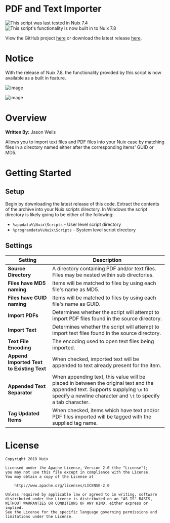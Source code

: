 PDF and Text Importer
=====================

![This script was last tested in Nuix 7.4](https://img.shields.io/badge/Script%20Tested%20in%20Nuix-7.4-green.svg)
![This script's functionality is now built in to Nuix 7.8](https://img.shields.io/badge/Functionality%20Built%20in%20to%20Nuix-7.8-green.svg)

View the GitHub project [here](https://github.com/Nuix/PDF-and-Text-Importer) or download the latest release [here](https://github.com/Nuix/PDF-and-Text-Importer/releases).

# Notice

With the release of Nuix 7.8, the functionality provided by this script is now available as a built in feature.

![image](https://user-images.githubusercontent.com/11775738/52073681-ee6e9200-253c-11e9-896b-ad0dac18b99c.png)

![image](https://user-images.githubusercontent.com/11775738/52073696-fdeddb00-253c-11e9-890f-2d21d3d723e3.png)

# Overview

**Written By:** Jason Wells

Allows you to import text files and PDF files into your Nuix case by matching files in a directory named either after the corresponding items' GUID or MD5.

# Getting Started

## Setup

Begin by downloading the latest release of this code.  Extract the contents of the archive into your Nuix scripts directory.  In Windows the script directory is likely going to be either of the following:

- `%appdata%\Nuix\Scripts` - User level script directory
- `%programdata%\Nuix\Scripts` - System level script directory

## Settings

| Setting                                   | Description                                                                                               |
| ----------------------------------------- | --------------------------------------------------------------------------------------------------------- |
| **Source Directory**                      | A directory containing PDF and/or text files.  Files may be nested within sub directories.                |
| **Files have MD5 naming**                 | Items will be matched to files by using each file's name as MD5.                                          |
| **Files have GUID naming**                | Items will be matched to files by using each file's name as GUID.                                         |
| **Import PDFs**                           | Determines whether the script will attempt to import PDF files found in the source directory.             |
| **Import Text**                           | Determines whether the script will attempt to import text files found in the source directory.            |
| **Text File Encoding**                    | The encoding used to open text files being imported.                                                      |
| **Append Imported Text to Existing Text** | When checked, imported text will be appended to text already present for the item.                        |
| **Appended Text Separator**               | When appending text, this value will be placed in between the original text and the appended text.  Supports supplying `\n` to specify a newline character and `\t` to specify a tab character. |
| **Tag Updated Items**                     | When checked, items which have text and/or PDF files imported will be tagged with the supplied tag name.  |

# License

```
Copyright 2018 Nuix

Licensed under the Apache License, Version 2.0 (the "License");
you may not use this file except in compliance with the License.
You may obtain a copy of the License at

    http://www.apache.org/licenses/LICENSE-2.0

Unless required by applicable law or agreed to in writing, software
distributed under the License is distributed on an "AS IS" BASIS,
WITHOUT WARRANTIES OR CONDITIONS OF ANY KIND, either express or implied.
See the License for the specific language governing permissions and
limitations under the License.
```
